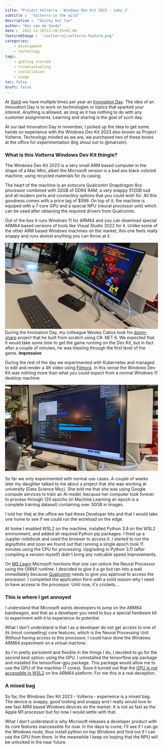 ```yaml
---
title: "Project Volterra - Windows Dev Kit 2023 - take 1"
subtitle :  "Volterra in the wild"
description :  "Quirky but fun"
author: "Bas van de Sande"
date :  2022-12-28T13:20:25+02:00
featuredImage :  "/volterra1/volterra-feature.png"
categories: 
    - development
    - technology
tags: 
    - getting started
    - troubleshooting
    - installation
    - usage
toc: false
draft: false
---
```

At [Xpirit](https://xpirit.com) we have multiple times per year an [Innovation Day](https://youtu.be/5-RDUK7dXvg). The idea of an Innovation Day is to work on technologies or topics that sparked your interest. Anything is allowed, as long as it has nothing to do with any customer assignments. Learning and sharing is the goal of such day. 

At our last Innovation Day in november, I picked up the idea to get some hands on experience with the Windows Dev Kit 2023 also known as Project Volterra. Technology minded as we are, we purchased  two of these boxes at the office for experimentation (big shout out to @marcelv).

### What is this Volterra Windows Dev Kit thingie?
The Windows Dev Kit 2023 is a very small ARM based computer in the shape of a Mac Mini, albeit the Microsoft version is a bad ass black colored machine; using recycled materials for its casing. 

The heart of the machine is an octocore Qualcomm Snapdragon 8cx processor combined with 32GB of DDR4 RAM, a very snappy 512GB ssd and all modern ports and connectivy options that you could wish for. All this goodness comes with a price tag of $599. On top of it, the machine is equiped with a 7 core GPU and a special NPU (neural processor unit) which can be used after obtaining the required drivers from Qualcomm. 

Out of the box it runs Windows 11 for ARM64 and you can download special ARM64 based versions of tools like Visual Studio 2022 for it. Unlike some of the other ARM based Windows machines on the market, this one feels really snappy and runs alomst anything you can throw at it.

![Doom in 100% C#](/volterra1/volterra-doom.jpg)
During the Innovation Day, my colleague Wesley Cabus took his [doom-sharp](https://github.com/wcabus/doom-sharp) project that he built from scratch using C# .NET 6. We expected that it would take some time to get the game running on the Dev Kit, but in fact after a couple of minutes, he was blasting through the first level of the game. **Impressive** 

During the rest of the day we experimented with Kubernetes and managed to edit and render a 4K video using [Filmora](https://filmora.wondershare.com/video-editor-t0.html). In this sense the Windows Dev Kit was nothing more than what you could expect from a normal Windows 11 desktop machine.  

![Desktop](/volterra1/volterra-desktop.jpg)

So far we only experimented with normal use cases. A couple of weeks later my daughter talked to me about a project that she was working at university (Data Science Msc). She told me that she was using Google compute services to train an AI model, because her computer took forever to process through 120 epochs (in Machine Learning an epoch is a complete training dataset) containing over 30GB in images. 

I told her thaţ at the office we had these Developer kits and that I would take one home to see if we could run the workload on the edge.

At home I enabled WSL2 on the machine, installed Python 3.9 on the WSL2 environment, and added all required Python pip packages. I fired up a Jupyter notebook and used the browser to access it. I started to run the algoythms and soon we found out that running a single epoch took 11 minutes using the CPU for processing. Upgrading to Python 3.11 (after compiling a version myself) didn't bring any noticable speed improvements.

On [MS Learn](https://learn.microsoft.com/en-us/windows/arm/dev-kit/) Microsoft mentions that one can unlock the Neural Processor using the ONNX runtime. I descided to give it a go but ran into a wall immediately because [Qualcomm](https://onnxruntime.ai/winarm) needs to give you approval to access the processor. I completed the application form with a solid reason why I need to have access to the processor. Until now, it's crickets....

### This is where I get annoyed
I understand that Microsoft wants developers to jump on the ARM64 bandwagon, and that as a developer you need to buy a special hardware kit to experiment with it to experience its potential. 

What I don't understand is that I as a developer do not get access to one of its (most compelling) core features, which is the Neural Processing Unit. Without having access to this processor, I could have done the Windows ARM64 experiment on a virtual machine. 

As I'm pretty persistent and flexible in the things I do, I decided to go for the second best option: using the GPU. I uninstalled the tensorflow pip package and installed the tensorflow-gpu package. This package would allow me to use the GPU of the machine (7 cores). Soon it turned out that the [GPU is not accessible in WSL2](https://github.com/microsoft/wslg/issues/882) on the ARM64 platform. For me this is a real deception. 

### A mixed bag
So far, the Windows Dev Kit 2023 - Volterra - experience is a mixed bag. The device is snappy, good looking and snappy and I really would love to see fast ARM based Windows devices on the market. It is not as fast as the Apple M1 processor but for now I would settle with that. 

What I don't understand is why Microsoft releases a developer product with its core features inaccessible for now.  In the days to come, I'll see if I can go the Windows route, thus install python on top Windows and find out if I can use the GPU from there. In the meanwhile I keep on hoping that the NPU will be unlocked in the near future.

